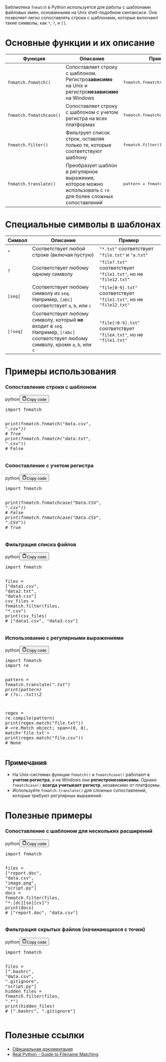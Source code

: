 <p>Библиотека <code>fnmatch</code> в Python используется для работы с шаблонами файловых имен, основанными на Unix shell-подобном синтаксисе.
Она позволяет легко сопоставлять строки с шаблонами, которые включают такие символы, как <code>*</code>, <code>?</code>, и <code>[]</code>.</p>
<h1>Основные функции и их описание</h1>
<table>
<thead>
<tr>
<th>Функция</th>
<th>Описание</th>
<th>Пример использования</th>
</tr>
</thead>
<tbody>
<tr>
<td><code>fnmatch.fnmatch()</code></td>
<td>Сопоставляет строку с шаблоном.<br>Регистро<strong>зависимо</strong> на Unix и регистро<strong>независимо</strong> на Windows</td>
<td><div class="code" style="border-radius:.375rem .375rem;"><div class="highlight"><pre><div class="highlight"><pre><span></span><span class="n">fnmatch</span><span class="o">.</span><span class="n">fnmatch</span><span class="p">(</span><span class="s2">&quot;foo.txt&quot;</span><span class="p">,</span> <span class="s2">&quot;*.txt&quot;</span><span class="p">)</span><br></pre></div></pre></div></div></td>
</tr>
<tr>
<td><code>fnmatch.fnmatchcase()</code></td>
<td>Сопоставляет строку с шаблоном с учетом регистра на всех платформах</td>
<td><div class="code" style="border-radius:.375rem .375rem;"><div class="highlight"><pre><div class="highlight"><pre><span></span><span class="n">fnmatch</span><span class="o">.</span><span class="n">fnmatchcase</span><span class="p">(</span><span class="s2">&quot;Foo.txt&quot;</span><span class="p">,</span> <span class="s2">&quot;*.TXT&quot;</span><span class="p">)</span><br></pre></div></pre></div></div></td>
</tr>
<tr>
<td><code>fnmatch.filter()</code></td>
<td>Фильтрует список строк, оставляя только те, которые соответствуют шаблону</td>
<td><div class="code" style="border-radius:.375rem .375rem;"><div class="highlight"><pre><div class="highlight"><pre><span></span><span class="n">fnmatch</span><span class="o">.</span><span class="n">filter</span><span class="p">([</span><span class="s2">&quot;foo.txt&quot;</span><span class="p">,</span> <span class="s2">&quot;bar.py&quot;</span><span class="p">],</span> <span class="s2">&quot;*.txt&quot;</span><span class="p">)</span><br></pre></div></pre></div></div></td>
</tr>
<tr>
<td><code>fnmatch.translate()</code></td>
<td>Преобразует шаблон в регулярное выражение,<br>которое можно использовать с <code>re</code> для более сложных сопоставлений</td>
<td><div class="code" style="border-radius:.375rem .375rem;"><div class="highlight"><pre><div class="highlight"><pre><span></span><span class="n">pattern</span> <span class="o">=</span> <span class="n">fnmatch</span><span class="o">.</span><span class="n">translate</span><span class="p">(</span><span class="s2">&quot;*.txt&quot;</span><span class="p">)</span><br></pre></div></pre></div></div></td>
</tr>
</tbody>
</table>
<h1>Специальные символы в шаблонах</h1>
<table>
<thead>
<tr>
<th>Символ</th>
<th>Описание</th>
<th>Пример</th>
</tr>
</thead>
<tbody>
<tr>
<td><code>*</code></td>
<td>Соответствует любой строке (включая пустую)</td>
<td><code>"*.txt"</code> соответствует <code>"file.txt"</code> и <code>"a.txt"</code></td>
</tr>
<tr>
<td><code>?</code></td>
<td>Соответствует любому одному символу</td>
<td><code>"file?.txt"</code> соответствует <code>"file1.txt"</code>, но не <code>"file12.txt"</code></td>
</tr>
<tr>
<td><code>[seq]</code></td>
<td>Соответствует любому символу из <code>seq</code>.<br>Например, <code>[abc]</code> соответствует <code>a</code>, <code>b</code>, или <code>c</code></td>
<td><code>"file[0-9].txt"</code> соответствует <code>"file1.txt"</code>, но не <code>"file12.txt"</code></td>
</tr>
<tr>
<td><code>[!seq]</code></td>
<td>Соответствует любому символу, который <strong>не</strong> входит в <code>seq</code>.<br>Например, <code>[!abc]</code> соответствует любому символу, кроме <code>a</code>, <code>b</code>, или <code>c</code></td>
<td><code>"file[!0-9].txt"</code> соответствует <code>"fileA.txt"</code>, но не <code>"file1.txt"</code></td>
</tr>
</tbody>
</table>
<h1>Примеры использования</h1>
<h3>Сопоставление строки с шаблоном</h3>
<div class="code_element"><div class="lang_line"><text>python</text><button class="copy_code_button" onclick="CopyCode(this)"><svg style="width: 1.2em;height: 1.2em;" aria-hidden="true" xmlns="http://www.w3.org/2000/svg" fill="none" viewBox="0 0 24 24"><path stroke="currentColor" stroke-linecap="round" stroke-linejoin="round" stroke-width="2" d="M15 4h3a1 1 0 0 1 1 1v15a1 1 0 0 1-1 1H6a1 1 0 0 1-1-1V5a1 1 0 0 1 1-1h3m0 3h6m-5-4v4h4V3h-4Z"/></svg><text class="unselectable">Copy code</text></button></div><div class="code language-python"><div class="highlight"><pre><span></span><span class="kn">import</span> <span class="nn">fnmatch</span>

<span class="nb">print</span><span class="p">(</span><span class="n">fnmatch</span><span class="o">.</span><span class="n">fnmatch</span><span class="p">(</span><span class="s2">&quot;data.csv&quot;</span><span class="p">,</span> <span class="s2">&quot;*.csv&quot;</span><span class="p">))</span>  <span class="c1"># True</span>
<span class="nb">print</span><span class="p">(</span><span class="n">fnmatch</span><span class="o">.</span><span class="n">fnmatch</span><span class="p">(</span><span class="s2">&quot;data.txt&quot;</span><span class="p">,</span> <span class="s2">&quot;*.csv&quot;</span><span class="p">))</span>  <span class="c1"># False</span>
</pre></div></div></div>

<h3>Сопоставление с учетом регистра</h3>
<div class="code_element"><div class="lang_line"><text>python</text><button class="copy_code_button" onclick="CopyCode(this)"><svg style="width: 1.2em;height: 1.2em;" aria-hidden="true" xmlns="http://www.w3.org/2000/svg" fill="none" viewBox="0 0 24 24"><path stroke="currentColor" stroke-linecap="round" stroke-linejoin="round" stroke-width="2" d="M15 4h3a1 1 0 0 1 1 1v15a1 1 0 0 1-1 1H6a1 1 0 0 1-1-1V5a1 1 0 0 1 1-1h3m0 3h6m-5-4v4h4V3h-4Z"/></svg><text class="unselectable">Copy code</text></button></div><div class="code language-python"><div class="highlight"><pre><span></span><span class="kn">import</span> <span class="nn">fnmatch</span>

<span class="nb">print</span><span class="p">(</span><span class="n">fnmatch</span><span class="o">.</span><span class="n">fnmatchcase</span><span class="p">(</span><span class="s2">&quot;Data.CSV&quot;</span><span class="p">,</span> <span class="s2">&quot;*.csv&quot;</span><span class="p">))</span>  <span class="c1"># False</span>
<span class="nb">print</span><span class="p">(</span><span class="n">fnmatch</span><span class="o">.</span><span class="n">fnmatchcase</span><span class="p">(</span><span class="s2">&quot;Data.CSV&quot;</span><span class="p">,</span> <span class="s2">&quot;*.CSV&quot;</span><span class="p">))</span>  <span class="c1"># True</span>
</pre></div></div></div>

<h3>Фильтрация списка файлов</h3>
<div class="code_element"><div class="lang_line"><text>python</text><button class="copy_code_button" onclick="CopyCode(this)"><svg style="width: 1.2em;height: 1.2em;" aria-hidden="true" xmlns="http://www.w3.org/2000/svg" fill="none" viewBox="0 0 24 24"><path stroke="currentColor" stroke-linecap="round" stroke-linejoin="round" stroke-width="2" d="M15 4h3a1 1 0 0 1 1 1v15a1 1 0 0 1-1 1H6a1 1 0 0 1-1-1V5a1 1 0 0 1 1-1h3m0 3h6m-5-4v4h4V3h-4Z"/></svg><text class="unselectable">Copy code</text></button></div><div class="code language-python"><div class="highlight"><pre><span></span><span class="kn">import</span> <span class="nn">fnmatch</span>

<span class="n">files</span> <span class="o">=</span> <span class="p">[</span><span class="s2">&quot;data1.csv&quot;</span><span class="p">,</span> <span class="s2">&quot;data2.txt&quot;</span><span class="p">,</span> <span class="s2">&quot;data3.csv&quot;</span><span class="p">]</span>
<span class="n">csv_files</span> <span class="o">=</span> <span class="n">fnmatch</span><span class="o">.</span><span class="n">filter</span><span class="p">(</span><span class="n">files</span><span class="p">,</span> <span class="s2">&quot;*.csv&quot;</span><span class="p">)</span>
<span class="nb">print</span><span class="p">(</span><span class="n">csv_files</span><span class="p">)</span>  <span class="c1"># [&quot;data1.csv&quot;, &quot;data3.csv&quot;]</span>
</pre></div></div></div>

<h3>Использование с регулярными выражениями</h3>
<div class="code_element"><div class="lang_line"><text>python</text><button class="copy_code_button" onclick="CopyCode(this)"><svg style="width: 1.2em;height: 1.2em;" aria-hidden="true" xmlns="http://www.w3.org/2000/svg" fill="none" viewBox="0 0 24 24"><path stroke="currentColor" stroke-linecap="round" stroke-linejoin="round" stroke-width="2" d="M15 4h3a1 1 0 0 1 1 1v15a1 1 0 0 1-1 1H6a1 1 0 0 1-1-1V5a1 1 0 0 1 1-1h3m0 3h6m-5-4v4h4V3h-4Z"/></svg><text class="unselectable">Copy code</text></button></div><div class="code language-python"><div class="highlight"><pre><span></span><span class="kn">import</span> <span class="nn">fnmatch</span>
<span class="kn">import</span> <span class="nn">re</span>

<span class="n">pattern</span> <span class="o">=</span> <span class="n">fnmatch</span><span class="o">.</span><span class="n">translate</span><span class="p">(</span><span class="s2">&quot;*.txt&quot;</span><span class="p">)</span>
<span class="nb">print</span><span class="p">(</span><span class="n">pattern</span><span class="p">)</span>  <span class="c1"># (?s:.*\.txt)\Z</span>

<span class="n">regex</span> <span class="o">=</span> <span class="n">re</span><span class="o">.</span><span class="n">compile</span><span class="p">(</span><span class="n">pattern</span><span class="p">)</span>
<span class="nb">print</span><span class="p">(</span><span class="n">regex</span><span class="o">.</span><span class="n">match</span><span class="p">(</span><span class="s2">&quot;file.txt&quot;</span><span class="p">))</span>  <span class="c1"># &lt;re.Match object; span=(0, 8), match=&#39;file.txt&#39;&gt;</span>
<span class="nb">print</span><span class="p">(</span><span class="n">regex</span><span class="o">.</span><span class="n">match</span><span class="p">(</span><span class="s2">&quot;file.csv&quot;</span><span class="p">))</span>  <span class="c1"># None</span>
</pre></div></div></div>

<h2>Примечания</h2>
<ul>
<li>На Unix-системах функции <code>fnmatch()</code> и <code>fnmatchcase()</code> работают <strong>с учетом регистра</strong>, а на Windows они <strong>регистронезависимы</strong>.
Однако <code>fnmatchcase()</code> <strong>всегда учитывает регистр</strong>, независимо от платформы.</li>
<li>Используйте <code>fnmatch.translate()</code> для сложных сопоставлений, которые требуют регулярных выражений.</li>
</ul>
<h1>Полезные примеры</h1>
<h3>Сопоставление с шаблоном для нескольких расширений</h3>
<div class="code_element"><div class="lang_line"><text>python</text><button class="copy_code_button" onclick="CopyCode(this)"><svg style="width: 1.2em;height: 1.2em;" aria-hidden="true" xmlns="http://www.w3.org/2000/svg" fill="none" viewBox="0 0 24 24"><path stroke="currentColor" stroke-linecap="round" stroke-linejoin="round" stroke-width="2" d="M15 4h3a1 1 0 0 1 1 1v15a1 1 0 0 1-1 1H6a1 1 0 0 1-1-1V5a1 1 0 0 1 1-1h3m0 3h6m-5-4v4h4V3h-4Z"/></svg><text class="unselectable">Copy code</text></button></div><div class="code language-python"><div class="highlight"><pre><span></span><span class="kn">import</span> <span class="nn">fnmatch</span>

<span class="n">files</span> <span class="o">=</span> <span class="p">[</span><span class="s2">&quot;report.doc&quot;</span><span class="p">,</span> <span class="s2">&quot;data.csv&quot;</span><span class="p">,</span> <span class="s2">&quot;image.png&quot;</span><span class="p">,</span> <span class="s2">&quot;script.py&quot;</span><span class="p">]</span>
<span class="n">docs</span> <span class="o">=</span> <span class="n">fnmatch</span><span class="o">.</span><span class="n">filter</span><span class="p">(</span><span class="n">files</span><span class="p">,</span> <span class="s2">&quot;*.[dc][so][cv]&quot;</span><span class="p">)</span>
<span class="nb">print</span><span class="p">(</span><span class="n">docs</span><span class="p">)</span>  <span class="c1"># [&quot;report.doc&quot;, &quot;data.csv&quot;]</span>
</pre></div></div></div>

<h3>Фильтрация скрытых файлов (начинающихся с точки)</h3>
<div class="code_element"><div class="lang_line"><text>python</text><button class="copy_code_button" onclick="CopyCode(this)"><svg style="width: 1.2em;height: 1.2em;" aria-hidden="true" xmlns="http://www.w3.org/2000/svg" fill="none" viewBox="0 0 24 24"><path stroke="currentColor" stroke-linecap="round" stroke-linejoin="round" stroke-width="2" d="M15 4h3a1 1 0 0 1 1 1v15a1 1 0 0 1-1 1H6a1 1 0 0 1-1-1V5a1 1 0 0 1 1-1h3m0 3h6m-5-4v4h4V3h-4Z"/></svg><text class="unselectable">Copy code</text></button></div><div class="code language-python"><div class="highlight"><pre><span></span><span class="kn">import</span> <span class="nn">fnmatch</span>

<span class="n">files</span> <span class="o">=</span> <span class="p">[</span><span class="s2">&quot;.bashrc&quot;</span><span class="p">,</span> <span class="s2">&quot;data.csv&quot;</span><span class="p">,</span> <span class="s2">&quot;.gitignore&quot;</span><span class="p">,</span> <span class="s2">&quot;script.py&quot;</span><span class="p">]</span>
<span class="n">hidden_files</span> <span class="o">=</span> <span class="n">fnmatch</span><span class="o">.</span><span class="n">filter</span><span class="p">(</span><span class="n">files</span><span class="p">,</span> <span class="s2">&quot;.*&quot;</span><span class="p">)</span>
<span class="nb">print</span><span class="p">(</span><span class="n">hidden_files</span><span class="p">)</span>  <span class="c1"># [&quot;.bashrc&quot;, &quot;.gitignore&quot;]</span>
</pre></div></div></div>

<h1>Полезные ссылки</h1>
<ul>
<li><a href="https://docs.python.org/3/library/fnmatch.html">Официальная документация</a></li>
<li><a href="https://realpython.com/lessons/filename-matching/">Real Python - Guide to Filename Matching</a></li>
</ul>